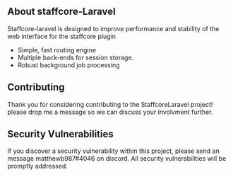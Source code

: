 

## About staffcore-Laravel

Staffcore-laravel is designed to improve performance and stability of the web interface for the staffcore plugin

- Simple, fast routing engine
- Multiple back-ends for session storage.
- Robust background job processing



## Contributing

Thank you for considering contributing to the StaffcoreLaravel project! please drop me a message so we can discuss your involvment further.


## Security Vulnerabilities

If you discover a security vulnerability within this project, please send an message matthewb987#4046 on discord. All security vulnerabilities will be promptly addressed.
